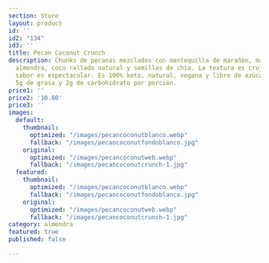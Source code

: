 ```yaml
---
section: Store
layout: product
id: ''
id2: "134"
id3: ''
title: Pecan Coconut Crunch
description: Chunks de pecanas mezclados con mantequilla de marañón, mantequilla de
  almendra, coco rallado natural y semillas de chía. La textura es crujiente y su
  sabor es espectacular. Es 100% keto, natural, vegana y libre de azúcar. Te aporta
  5g de grasa y 2g de carbohidrato por porción.
price1: ''
price2: '10.80'
price3: ''
images:
  default:
    thumbnail:
      optimized: "/images/pecancoconutblanco.webp"
      fallback: "/images/pecancoconutfondoblanco.jpg"
    original:
      optimized: "/images/pecancoconutweb.webp"
      fallback: "/images/pecancoconutcrunch-1.jpg"
  featured:
    thumbnail:
      optimized: "/images/pecancoconutblanco.webp"
      fallback: "/images/pecancoconutfondoblanco.jpg"
    original:
      optimized: "/images/pecancoconutweb.webp"
      fallback: "/images/pecancoconutcrunch-1.jpg"
category: almendra
featured: true
published: false

---
```

